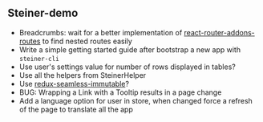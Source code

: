 ## Steiner-demo

- Breadcrumbs: wait for a better implementation of [react-router-addons-routes](https://github.com/ReactTraining/react-router-addons-routes) to find nested routes easily
- Write a simple getting started guide after bootstrap a new app with `steiner-cli`
- Use user's settings value for number of rows displayed in tables?
- Use all the helpers from SteinerHelper
- Use [redux-seamless-immutable](https://www.npmjs.com/package/redux-seamless-immutable)?
- BUG: Wrapping a Link with a Tooltip results in a page change
- Add a language option for user in store, when changed force a refresh of the page to translate all the app